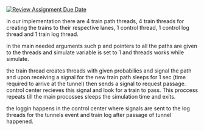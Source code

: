 [![Review Assignment Due Date](https://classroom.github.com/assets/deadline-readme-button-24ddc0f5d75046c5622901739e7c5dd533143b0c8e959d652212380cedb1ea36.svg)](https://classroom.github.com/a/KJK_IXWo)

in our implementation there are 4 train path threads, 4 train threads for creating the trains to their respective lanes, 1 control thread, 1 control log thread and 1 train log thread.

in the main needed arguments such p and pointers to all the paths are given to the threads and simulate variable is set to 1 and threads works while simulate.

the train thread creates threads with given probabilies and signal the path and upon receiving a signal for the new train path sleeps for 1 sec (time required to arrive at the tunnel) then sends a signal to request passage. control center recieves this signal and look for a train to pass. This proccess repeats till the 
main procosses sleeps the simulation time and exits.

the loggin happens in the control center where signals are sent to the log threads for the tunnels event and train log after passage of tunnel happened.

